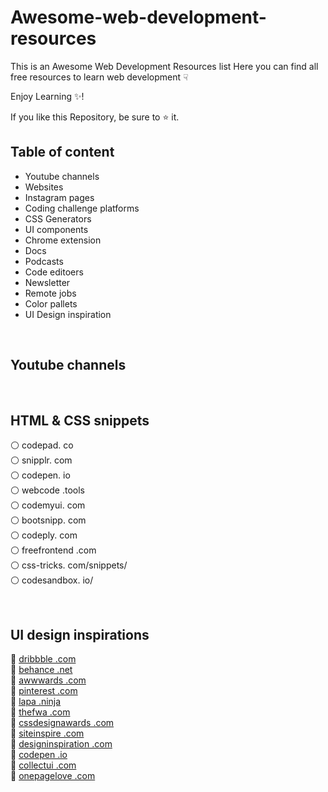 # Awesome-web-development-resources
This is an Awesome Web Development Resources list Here you can find all free resources to learn web development &#9759;

Enjoy Learning :sparkles:!

If you like this Repository, be sure to :star: it.
<br>
## Table of content ##
* Youtube channels
* Websites
* Instagram pages
* Coding challenge platforms
* CSS Generators
* UI components
* Chrome extension
* Docs
* Podcasts
* Code editoers
* Newsletter
* Remote jobs
* Color pallets
* UI Design inspiration
<br>

## Youtube channels ##
<br>

## HTML & CSS snippets ##

⚪ codepad. co<br>
⚪ snipplr. com<br>
⚪ codepen. io<br>
⚪ webcode .tools<br>
⚪ codemyui. com<br>
⚪ bootsnipp. com<br> 
⚪ codeply. com<br>
⚪ freefrontend .com<br>
⚪ css-tricks. com/snippets/<br>
⚪ codesandbox. io/<br>

<br> 

## UI design inspirations ##

🎨 <a href="https://dribbble.com/">dribbble .com</a><br>
🎨 <a href="https://www.behance.net/">behance .net</a><br>
🎨 <a href="https://www.awwwards.com/">awwwards .com</a><br>
🎨 <a href="https://in.pinterest.com/">pinterest .com</a><br>
🎨 <a href="https://www.lapa.ninja/">lapa .ninja</a><br>
🎨 <a href="https://thefwa.com/">thefwa .com</a><br>
🎨 <a href="https://cssdesignawards.cpm/">cssdesignawards .com</a><br>
🎨 <a href="https://siteinspire.com/">siteinspire .com</a><br>
🎨 <a href="https://www.designspiration.com/">designinspiration .com</a><br>
🎨 <a href="https://codepen.io/">codepen .io</a><br>
🎨 <a href="https://collectui.com/">collectui .com</a><br>
🎨 <a href="https://onepagelove.com/">onepagelove .com</a><br>
